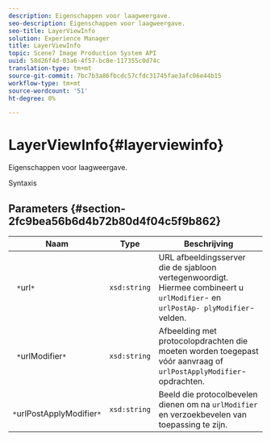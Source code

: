 ```yaml
---
description: Eigenschappen voor laagweergave.
seo-description: Eigenschappen voor laagweergave.
seo-title: LayerViewInfo
solution: Experience Manager
title: LayerViewInfo
topic: Scene7 Image Production System API
uuid: 58d26f4d-03a6-4f57-bc8e-117355c0d74c
translation-type: tm+mt
source-git-commit: 7bc7b3a86fbcdc57cfdc31745fae3afc06e44b15
workflow-type: tm+mt
source-wordcount: '51'
ht-degree: 0%

---
```



# LayerViewInfo{#layerviewinfo}

Eigenschappen voor laagweergave.

Syntaxis

## Parameters {#section-2fc9bea56b6d4b72b80d4f04c5f9b862}

| Naam | Type | Beschrijving |
|---|---|---|
| ` *`url`*` | `xsd:string` | URL afbeeldingsserver die de sjabloon vertegenwoordigt. Hiermee combineert u `urlModifier`- en `urlPostAp- plyModifier`-velden. |
| ` *`urlModifier`*` | `xsd:string` | Afbeelding met protocolopdrachten die moeten worden toegepast vóór aanvraag of `urlPostApplyModifier`-opdrachten. |
| ` *`urlPostApplyModifier`*` | `xsd:string` | Beeld die protocolbevelen dienen om na `urlModifier` en verzoekbevelen van toepassing te zijn. |

